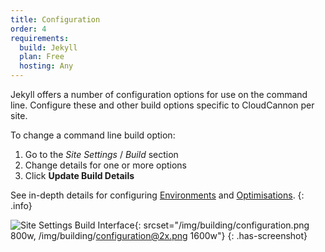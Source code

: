 ```yaml
---
title: Configuration
order: 4
requirements:
  build: Jekyll
  plan: Free
  hosting: Any
---
```


Jekyll offers a number of configuration options for use on the command line.
Configure these and other build options specific to CloudCannon per site.

To change a command line build option:

1. Go to the *Site Settings* / *Build* section
2. Change details for one or more options
3. Click **Update Build Details**

See in-depth details for configuring [Environments](/building/environments/) and [Optimisations](/building/optimisations/).
{: .info}


![Site Settings Build Interface](/img/building/configuration.png){: srcset="/img/building/configuration.png 800w, /img/building/configuration@2x.png 1600w"}
{: .has-screenshot}